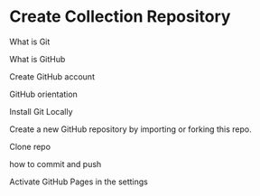 # Create Collection Repository

What is Git

What is GitHub 

Create GitHub account

GitHub orientation

Install Git Locally

Create a new GitHub repository by importing or forking this repo.

Clone repo

how to commit and push

Activate GitHub Pages in the settings
